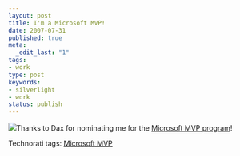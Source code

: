 ```yaml
---
layout: post
title: I'm a Microsoft MVP!
date: 2007-07-31
published: true
meta:
  _edit_last: "1"
tags:
- work
type: post
keywords:
- silverlight
- work
status: publish
---
```

![](http://media.eick.us/2011/05/942385930_eed071121e_o.png)Thanks to Dax for nominating me for the [Microsoft MVP program](http://mvp.support.microsoft.com/)!<div class="wlWriterSmartContent" style="margin: 0px;padding: 0px">Technorati tags: [Microsoft MVP](http://technorati.com/tags/Microsoft%20MVP)</div>
